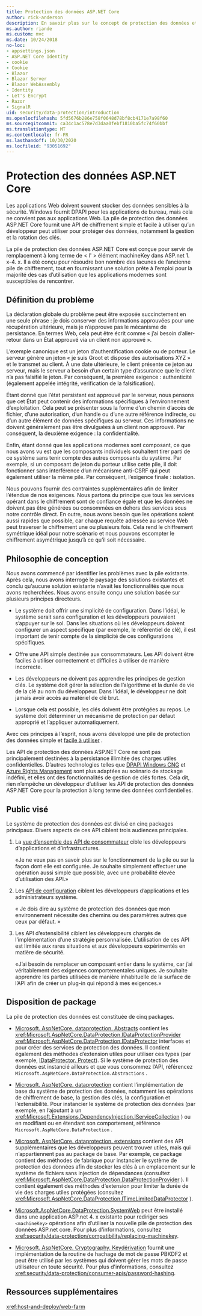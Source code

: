 ```yaml
---
title: Protection des données ASP.NET Core
author: rick-anderson
description: En savoir plus sur le concept de protection des données et les principes de conception des API de protection des données ASP.NET Core.
ms.author: riande
ms.custom: mvc
ms.date: 10/24/2018
no-loc:
- appsettings.json
- ASP.NET Core Identity
- cookie
- Cookie
- Blazor
- Blazor Server
- Blazor WebAssembly
- Identity
- Let's Encrypt
- Razor
- SignalR
uid: security/data-protection/introduction
ms.openlocfilehash: 5fd5676b286e758f0648d78bf8cb4171e7a98f60
ms.sourcegitcommit: ca34c1ac578e7d3daa0febf1810ba5fc74f60bbf
ms.translationtype: MT
ms.contentlocale: fr-FR
ms.lasthandoff: 10/30/2020
ms.locfileid: "93051692"
---
```

# <a name="aspnet-core-data-protection"></a>Protection des données ASP.NET Core

Les applications Web doivent souvent stocker des données sensibles à la sécurité. Windows fournit DPAPI pour les applications de bureau, mais cela ne convient pas aux applications Web. La pile de protection des données ASP.NET Core fournit une API de chiffrement simple et facile à utiliser qu’un développeur peut utiliser pour protéger des données, notamment la gestion et la rotation des clés.

La pile de protection des données ASP.NET Core est conçue pour servir de remplacement à long terme de &lt; l' &gt; élément machineKey dans ASP.net 1. x-4. x. Il a été conçu pour résoudre bon nombre des lacunes de l’ancienne pile de chiffrement, tout en fournissant une solution prête à l’emploi pour la majorité des cas d’utilisation que les applications modernes sont susceptibles de rencontrer.

## <a name="problem-statement"></a>Définition du problème

La déclaration globale du problème peut être exposée succinctement en une seule phrase : je dois conserver des informations approuvées pour une récupération ultérieure, mais je n’approuve pas le mécanisme de persistance. En termes Web, cela peut être écrit comme « j’ai besoin d’aller-retour dans un État approuvé via un client non approuvé ».

L’exemple canonique est un jeton d’authentification cookie ou de porteur. Le serveur génère un jeton « je suis Groot et dispose des autorisations XYZ » et le transmet au client. À une date ultérieure, le client présente ce jeton au serveur, mais le serveur a besoin d’un certain type d’assurance que le client n’a pas falsifié le jeton. Par conséquent, la première exigence : authenticité (également appelée intégrité, vérification de la falsification).

Étant donné que l’état persistant est approuvé par le serveur, nous pensons que cet État peut contenir des informations spécifiques à l’environnement d’exploitation. Cela peut se présenter sous la forme d’un chemin d’accès de fichier, d’une autorisation, d’un handle ou d’une autre référence indirecte, ou d’un autre élément de données spécifiques au serveur. Ces informations ne doivent généralement pas être divulguées à un client non approuvé. Par conséquent, la deuxième exigence : la confidentialité.

Enfin, étant donné que les applications modernes sont composant, ce que nous avons vu est que les composants individuels souhaitent tirer parti de ce système sans tenir compte des autres composants du système. Par exemple, si un composant de jeton du porteur utilise cette pile, il doit fonctionner sans interférence d’un mécanisme anti-CSRF qui peut également utiliser la même pile. Par conséquent, l’exigence finale : isolation.

Nous pouvons fournir des contraintes supplémentaires afin de limiter l’étendue de nos exigences. Nous partons du principe que tous les services opérant dans le chiffrement sont de confiance égale et que les données ne doivent pas être générées ou consommées en dehors des services sous notre contrôle direct. En outre, nous avons besoin que les opérations soient aussi rapides que possible, car chaque requête adressée au service Web peut traverser le chiffrement une ou plusieurs fois. Cela rend le chiffrement symétrique idéal pour notre scénario et nous pouvons escompter le chiffrement asymétrique jusqu’à ce qu’il soit nécessaire.

## <a name="design-philosophy"></a>Philosophie de conception

Nous avons commencé par identifier les problèmes avec la pile existante. Après cela, nous avons interrogé le paysage des solutions existantes et conclu qu’aucune solution existante n’avait les fonctionnalités que nous avons recherchées. Nous avons ensuite conçu une solution basée sur plusieurs principes directeurs.

* Le système doit offrir une simplicité de configuration. Dans l’idéal, le système serait sans configuration et les développeurs pouvaient s’appuyer sur le sol. Dans les situations où les développeurs doivent configurer un aspect spécifique (par exemple, le référentiel de clé), il est important de tenir compte de la simplicité de ces configurations spécifiques.

* Offre une API simple destinée aux consommateurs. Les API doivent être faciles à utiliser correctement et difficiles à utiliser de manière incorrecte.

* Les développeurs ne doivent pas apprendre les principes de gestion clés. Le système doit gérer la sélection de l’algorithme et la durée de vie de la clé au nom du développeur. Dans l’idéal, le développeur ne doit jamais avoir accès au matériel de clé brut.

* Lorsque cela est possible, les clés doivent être protégées au repos. Le système doit déterminer un mécanisme de protection par défaut approprié et l’appliquer automatiquement.

Avec ces principes à l’esprit, nous avons développé une pile de protection des données simple et [facile à utiliser](xref:security/data-protection/using-data-protection) .

Les API de protection des données ASP.NET Core ne sont pas principalement destinées à la persistance illimitée des charges utiles confidentielles. D’autres technologies telles que [DPAPI Windows CNG](/windows/win32/seccng/cng-dpapi) et [Azure Rights Management](/rights-management/) sont plus adaptées au scénario de stockage indéfini, et elles ont des fonctionnalités de gestion de clés fortes. Cela dit, rien n’empêche un développeur d’utiliser les API de protection des données ASP.NET Core pour la protection à long terme des données confidentielles.

## <a name="audience"></a>Public visé

Le système de protection des données est divisé en cinq packages principaux. Divers aspects de ces API ciblent trois audiences principales.

1. La [vue d’ensemble des API de consommateur](xref:security/data-protection/consumer-apis/overview) cible les développeurs d’applications et d’infrastructures.

   «Je ne veux pas en savoir plus sur le fonctionnement de la pile ou sur la façon dont elle est configurée. Je souhaite simplement effectuer une opération aussi simple que possible, avec une probabilité élevée d’utilisation des API.»

2. Les [API de configuration](xref:security/data-protection/configuration/overview) ciblent les développeurs d’applications et les administrateurs système.

   « Je dois dire au système de protection des données que mon environnement nécessite des chemins ou des paramètres autres que ceux par défaut. »

3. Les API d’extensibilité ciblent les développeurs chargés de l’implémentation d’une stratégie personnalisée. L’utilisation de ces API est limitée aux rares situations et aux développeurs expérimentés en matière de sécurité.

   «J’ai besoin de remplacer un composant entier dans le système, car j’ai véritablement des exigences comportementales uniques. Je souhaite apprendre les parties utilisées de manière inhabituelle de la surface de l’API afin de créer un plug-in qui répond à mes exigences.»

## <a name="package-layout"></a>Disposition de package

La pile de protection des données est constituée de cinq packages.

* [Microsoft. AspNetCore. dataprotection. Abstracts](https://www.nuget.org/packages/Microsoft.AspNetCore.DataProtection.Abstractions/) contient les <xref:Microsoft.AspNetCore.DataProtection.IDataProtectionProvider> <xref:Microsoft.AspNetCore.DataProtection.IDataProtector> interfaces et pour créer des services de protection des données. Il contient également des méthodes d’extension utiles pour utiliser ces types (par exemple, [IDataProtector. Protect](xref:Microsoft.AspNetCore.DataProtection.DataProtectionCommonExtensions.Protect*)). Si le système de protection des données est instancié ailleurs et que vous consommez l’API, référencez `Microsoft.AspNetCore.DataProtection.Abstractions` .

* [Microsoft. AspNetCore. dataprotection](https://www.nuget.org/packages/Microsoft.AspNetCore.DataProtection/) contient l’implémentation de base du système de protection des données, notamment les opérations de chiffrement de base, la gestion des clés, la configuration et l’extensibilité. Pour instancier le système de protection des données (par exemple, en l’ajoutant à un <xref:Microsoft.Extensions.DependencyInjection.IServiceCollection> ) ou en modifiant ou en étendant son comportement, référence `Microsoft.AspNetCore.DataProtection` .

* [Microsoft. AspNetCore. dataprotection. extensions](https://www.nuget.org/packages/Microsoft.AspNetCore.DataProtection.Extensions/) contient des API supplémentaires que les développeurs peuvent trouver utiles, mais qui n’appartiennent pas au package de base. Par exemple, ce package contient des méthodes de fabrique pour instancier le système de protection des données afin de stocker les clés à un emplacement sur le système de fichiers sans injection de dépendances (consultez <xref:Microsoft.AspNetCore.DataProtection.DataProtectionProvider> ). Il contient également des méthodes d’extension pour limiter la durée de vie des charges utiles protégées (consultez <xref:Microsoft.AspNetCore.DataProtection.ITimeLimitedDataProtector> ).

* [Microsoft.AspNetCore.DataProtection.SystemWeb](https://www.nuget.org/packages/Microsoft.AspNetCore.DataProtection.SystemWeb/) peut être installé dans une application ASP.net 4. x existante pour rediriger ses `<machineKey>` opérations afin d’utiliser la nouvelle pile de protection des données ASP.net core. Pour plus d'informations, consultez <xref:security/data-protection/compatibility/replacing-machinekey>.

* [Microsoft. AspNetCore. Cryptography. Keydérivation](https://www.nuget.org/packages/Microsoft.AspNetCore.Cryptography.KeyDerivation/) fournit une implémentation de la routine de hachage de mot de passe PBKDF2 et peut être utilisé par les systèmes qui doivent gérer les mots de passe utilisateur en toute sécurité. Pour plus d'informations, consultez <xref:security/data-protection/consumer-apis/password-hashing>.

## <a name="additional-resources"></a>Ressources supplémentaires

<xref:host-and-deploy/web-farm>

